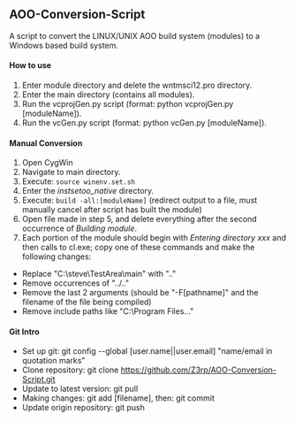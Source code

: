 ## AOO-Conversion-Script

A script to convert the LINUX/UNIX AOO build system (modules) to a Windows based build system.

#### How to use

1. Enter module directory and delete the wntmsci12.pro directory.
2. Enter the main directory (contains all modules).
2. Run the vcprojGen.py script (format: python vcprojGen.py [moduleName]).
3. Run the vcGen.py script (format: python vcGen.py [moduleName]).

#### Manual Conversion
1. Open CygWin
2. Navigate to main directory.
3. Execute: ```source winenv.set.sh```
4. Enter the *instsetoo_native* directory.
5. Execute: ```build -all:[moduleName]``` (redirect output to a file, must manually cancel after script has built the module)
6. Open file made in step 5, and delete everything after the second occurrence of *Building module*.
7. Each portion of the module should begin with *Entering directory xxx* and then calls to cl.exe; copy one of these commands and make the following changes:
  - Replace "C:\steve\TestArea\main" with ".."
  - Remove occurrences of "../.."
  - Remove the last 2 arguments (should be "-F[pathname]" and the filename of the file being compiled)
  - Remove include paths like "C:\Program Files..."

#### Git Intro

- Set up git: git config --global [user.name||user.email] "name/email in quotation marks"
- Clone repository: git clone https://github.com/Z3rp/AOO-Conversion-Script.git
- Update to latest version: git pull
- Making changes: git add [filename], then: git commit
- Update origin repository: git push
